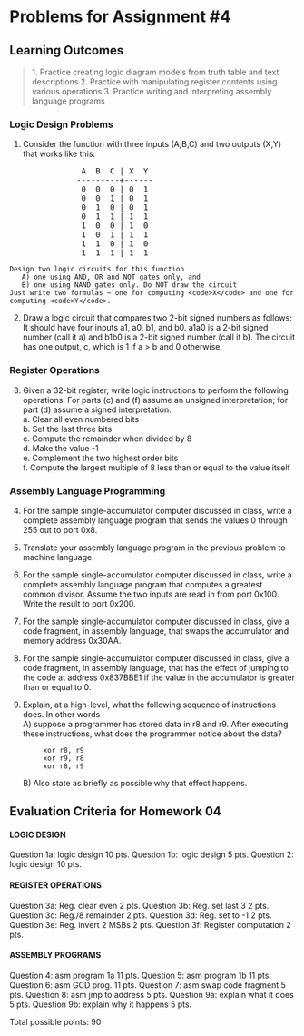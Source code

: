 # Problems for Assignment #4
## Learning Outcomes
<blockquote>
  1. Practice creating logic diagram models from truth table and text descriptions
  2. Practice with manipulating register contents using various operations
  3. Practice writing and interpreting assembly language programs
</blockquote>

### Logic Design Problems

  1. Consider the function with three inputs (A,B,C) and two outputs (X,Y) that works like this:
<pre>
               A  B  C | X  Y
              ---------+------
               0  0  0 | 0  1
               0  0  1 | 0  1
               0  1  0 | 0  1
               0  1  1 | 1  1
               1  0  0 | 1  0
               1  0  1 | 1  1
               1  1  0 | 1  0
               1  1  1 | 1  1
</pre>
    Design two logic circuits for this function
       A) one using AND, OR and NOT gates only, and
       B) one using NAND gates only. Do NOT draw the circuit
    Just write two formulas ~ one for computing <code>X</code> and one for computing <code>Y</code>.
    
  2. Draw a logic circuit that compares two 2-bit signed numbers as follows: It should have four inputs a1, a0, b1, and b0. a1a0 is a 2-bit signed number (call it a) and b1b0 is a 2-bit signed number (call it b). The circuit has one output, c, which is 1 if a > b and 0 otherwise.

### Register Operations
  3. Given a 32-bit register, write logic instructions to perform the following operations. For parts (c) and (f) assume an unsigned interpretation; for part (d) assume a signed interpretation.<br />
    a. Clear all even numbered bits<br />
    b. Set the last three bits<br />
    c. Compute the remainder when divided by 8<br />
    d. Make the value -1<br />
    e. Complement the two highest order bits<br />
    f. Compute the largest multiple of 8 less than or equal to the value itself

### Assembly Language Programming
  4. For the sample single-accumulator computer discussed in class, write a complete assembly language program that sends the values 0 through 255 out to port 0x8.
  1. Translate your assembly language program in the previous problem to machine language.
  1. For the sample single-accumulator computer discussed in class, write a complete assembly language program that computes a greatest common divisor. Assume the two inputs are read in from port 0x100. Write the result to port 0x200.
  1. For the sample single-accumulator computer discussed in class, give a code fragment, in assembly language, that swaps the accumulator and memory address 0x30AA.
  1. For the sample single-accumulator computer discussed in class, give a code fragment, in assembly language, that has the effect of jumping to the code at address 0x837BBE1 if the value in the accumulator is greater than or equal to 0.
  1. Explain, at a high-level, what the following sequence of instructions does. In other words<br />
     A) suppose a programmer has stored data in r8 and r9. After executing these instructions, 
        what does the programmer notice about the data?

              xor r8, r9
              xor r9, r8
              xor r8, r9

     B) Also state as briefly as possible why that effect happens.


## Evaluation Criteria for Homework 04
#### LOGIC DESIGN
   Question 1a: logic design           10 pts.
   Question 1b: logic design            5 pts.
   Question 2: logic design            10 pts.
#### REGISTER OPERATIONS
   Question 3a: Reg. clear even         2 pts.
   Question 3b: Reg. set last 3         2 pts.
   Question 3c: Reg./8 remainder        2 pts.
   Question 3d: Reg. set to -1          2 pts.
   Question 3e: Reg. invert 2 MSBs      2 pts.
   Question 3f: Register computation    2 pts.
#### ASSEMBLY PROGRAMS
   Question 4: asm program 1a          11 pts.
   Question 5: asm program 1b          11 pts.
   Question 6: asm GCD prog.           11 pts.
   Question 7: asm swap code fragment   5 pts.
   Question 8: asm jmp to address       5 pts.
   Question 9a: explain what it does    5 pts.
   Question 9b: explain why it happens  5 pts.

Total possible points: 90
